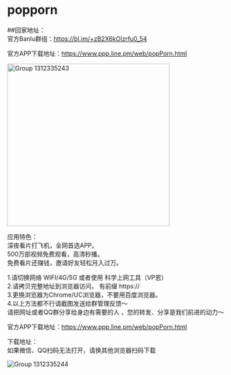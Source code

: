 # popporn  
##回家地址：  
 官方Banlu群组：<https://bl.im/+zB2X6kOlzrfu0_54>  
   
 官方APP下载地址：<https://www.ppp.line.pm/web/popPorn.html>  
   
<img width="375" alt="Group 1312335243" src="https://github.com/gwilliamgcocjm/popporn/assets/170412444/dd8301ec-6177-4f58-8f0c-246d0d4cd673">


应用特色：  
深夜看片打飞机，全网首选APP。  
500万部视频免费观看，高清秒播。    
免费看片还赚钱，邀请好友轻松月入过万。    

1.请切换网络 WIFI/4G/5G 或者使用 科学上网工具（VP恩）  
2.请拷贝完整地址到浏览器访问， 有前缀 https://  
3.更换浏览器为Chrome/UC浏览器，不要用百度浏览器。  
4.以上方法都不行请截图发送给群管理反馈～  
请把网址或者QQ群分享给身边有需要的人 ，您的转发、分享是我们前进的动力～  

官方APP下载地址：<https://www.ppp.line.pm/web/popPorn.html>  

下载地址：  
如果微信、QQ扫码无法打开，请换其他浏览器扫码下载
  
![Group 1312335244](https://github.com/gwilliamgcocjm/popporn/assets/170412444/bf32d0c3-ff95-403d-b4f7-fcfc1b9d053f)

  
